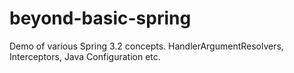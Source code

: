 beyond-basic-spring
===================

Demo of various Spring 3.2 concepts.  HandlerArgumentResolvers, Interceptors, Java Configuration etc.
